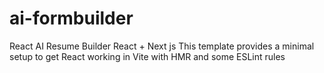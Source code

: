 # ai-formbuilder

React AI Resume Builder
React + Next js
This template provides a minimal setup to get React working in Vite with HMR and some ESLint rules
